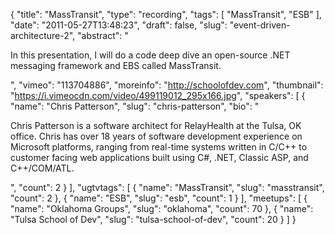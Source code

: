 {
  "title": "MassTransit",
  "type": "recording",
  "tags": [
    "MassTransit",
    "ESB"
  ],
  "date": "2011-05-27T13:48:23",
  "draft": false,
  "slug": "event-driven-architecture-2",
  "abstract": "<p>In this presentation, I will do a code deep dive an open-source .NET messaging framework and EBS called MassTransit.</p>",
  "vimeo": "113704886",
  "moreinfo": "http://schoolofdev.com",
  "thumbnail": "https://i.vimeocdn.com/video/499119012_295x166.jpg",
  "speakers": [
    {
      "name": "Chris Patterson",
      "slug": "chris-patterson",
      "bio": "<p>Chris Patterson is a software architect for RelayHealth at the Tulsa, OK office. Chris has over 18 years of software development experience on Microsoft platforms, ranging from real-time systems written in C/C++ to customer facing web applications built using C#, .NET, Classic ASP, and C++/COM/ATL.</p>",
      "count": 2
    }
  ],
  "ugtvtags": [
    {
      "name": "MassTransit",
      "slug": "masstransit",
      "count": 2
    },
    {
      "name": "ESB",
      "slug": "esb",
      "count": 1
    }
  ],
  "meetups": [
    {
      "name": "Oklahoma Groups",
      "slug": "oklahoma",
      "count": 70
    },
    {
      "name": "Tulsa School of Dev",
      "slug": "tulsa-school-of-dev",
      "count": 20
    }
  ]
}